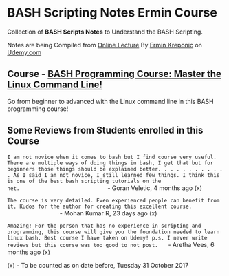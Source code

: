 # BASH Scripting Notes Ermin Course
Collection of **BASH Scripts Notes** to Understand the BASH Scripting.

Notes are being Compiled from [Online Lecture](https://www.udemy.com/bash-programming/ "BASH-Programming") By [Ermin Kreponic](https://www.udemy.com/user/erminkreponic/ "Ermin Kreponic") on [Udemy.com](https://www.udemy.com/ "Udemy")

## Course - [BASH Programming Course: Master the Linux Command Line!](https://www.udemy.com/bash-programming/ "BASH Programming Course: Master the Linux Command Line!")

Go from beginner to advanced with the Linux command line in this BASH programming course!

## Some Reviews from Students enrolled in this Course

`I am not novice when it comes to bash but I find course very useful. There are multiple ways of doing things in bash, I get
 that but for beginners those things should be explained better.
 . . . . . . . . . . . As I said I am not novice, I still learned few things. I think this is one of the best bash scripting tutorials on the net.`&nbsp;&nbsp;&nbsp;&nbsp;&nbsp;&nbsp;&nbsp;&nbsp;&nbsp;&nbsp;&nbsp;&nbsp;&nbsp;&nbsp;&nbsp;&nbsp;&nbsp;&nbsp;&nbsp;&nbsp;&nbsp;&nbsp;&nbsp;&nbsp;&nbsp;&nbsp;&nbsp;&nbsp;&nbsp;&nbsp;&nbsp;&nbsp;&nbsp;&nbsp;&nbsp;&nbsp;&nbsp;&nbsp;&nbsp;&nbsp;&nbsp;&nbsp;&nbsp;&nbsp;&nbsp;&nbsp;&nbsp;&nbsp;&nbsp;&nbsp;&nbsp;&nbsp;- Goran Veletic, 4 months ago (x)
                                                                                              
 `The course is very detailed. Even experienced people can benefit from it.
  Kudos for the author for creating this excellent course.` &nbsp;&nbsp;&nbsp;&nbsp;&nbsp;&nbsp;&nbsp;&nbsp;&nbsp;&nbsp;&nbsp;&nbsp;&nbsp;&nbsp;&nbsp;&nbsp;&nbsp;&nbsp;&nbsp;&nbsp;&nbsp;&nbsp;&nbsp;&nbsp;&nbsp;&nbsp;&nbsp;&nbsp;&nbsp;&nbsp; - Mohan Kumar R, 23 days ago (x)
                                            
`Amazing! For the person that has no experience in scripting and programming, this course will give you the foundation
 needed to learn linux bash. Best course I have taken on Udemy! p.s. I never write reviews but this course was too good
 to not post.`&nbsp;&nbsp;&nbsp;&nbsp;&nbsp;&nbsp;- Aretha Vees, 6 months ago (x)
     
     
(x) - To be counted as on date before, Tuesday 31 October 2017

